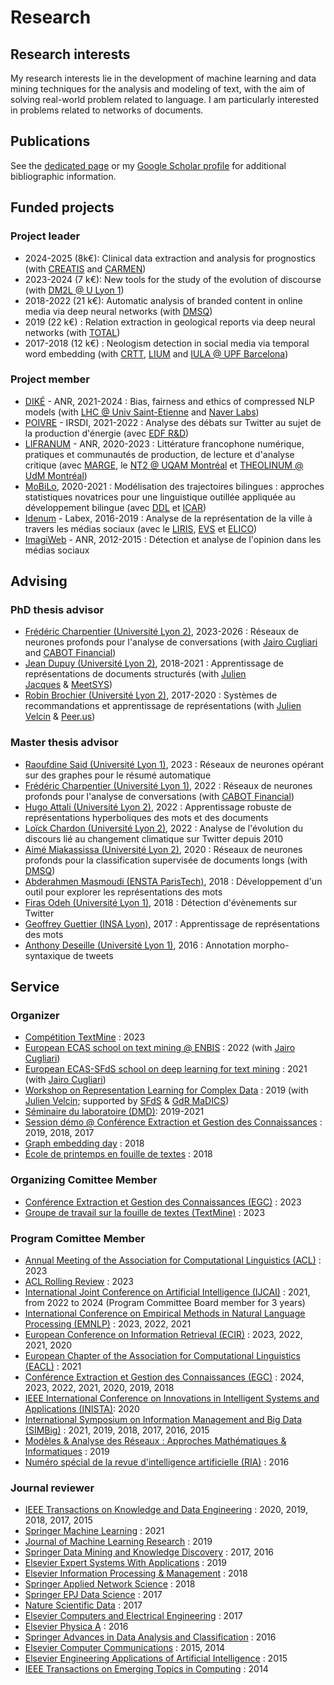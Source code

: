 # Research

## Research interests

My research interests lie in the development of machine learning and data mining techniques for the analysis and modeling of text, with the aim of solving real-world problem related to language. I am particularly interested in problems related to networks of documents.

## Publications

See the [dedicated page](publications.md) or my [Google Scholar profile](https://scholar.google.com/citations?user=mM_oO18AAAAJ) for additional bibliographic information.

## Funded projects

### Project leader

- 2024-2025 (8k€): Clinical data extraction and analysis for prognostics (with [CREATIS](https://www.creatis.insa-lyon.fr/site7/fr) and [CARMEN](https://carmen.univ-lyon1.fr))
- 2023-2024 (7 k€): New tools for the study of the evolution of discourse (with [DM2L @ U Lyon 1](https://liris.cnrs.fr/equipe/dm2l))
- 2018-2022 (21 k€): Automatic analysis of branded content in online media via deep neural networks (with [DMSQ](https://dmsq.io))
- 2019 (22 k€) : Relation extraction in geological reports via deep neural networks (with [TOTAL](https://www.total.com))
- 2017-2018 (12 k€) : Neologism detection in social media via temporal word embedding (with [CRTT](https://cerla.univ-lyon2.fr), [LIUM](https://lium.univ-lemans.fr) and [IULA @ UPF Barcelona](https://www.upf.edu/web/iula))

### Project member

- [DIKÉ](#) - ANR, 2021-2024 : Bias, fairness and ethics of compressed NLP models (with [LHC @ Univ Saint-Etienne](https://laboratoirehubertcurien.univ-st-etienne.fr/en/index.html) and [Naver Labs](https://europe.naverlabs.com))
- [POIVRE](#) - IRSDI, 2021-2022 : Analyse des débats sur Twitter au sujet de la production d'énergie (avec [EDF R&D](https://www.edf.fr/groupe-edf/inventer-l-avenir-de-l-energie/r-d-un-savoir-faire-mondial))
- [LIFRANUM](https://marge.univ-lyon3.fr/projet-lifranum) - ANR, 2020-2023 : Littérature francophone numérique, pratiques et communautés de production, de lecture et d'analyse critique (avec [MARGE](#), le [NT2 @ UQAM Montréal](#) et [THEOLINUM @ UdM Montréal](#))
- [MoBiLo](#), 2020-2021 : Modélisation des trajectoires bilingues : approches statistiques novatrices pour une linguistique outillée appliquée au développement bilingue (avec [DDL](#) et [ICAR](#))
- [Idenum](http://imu.universite-lyon.fr/projet/idenum-identites-numeriques-urbaines/) - Labex, 2016-2019 : Analyse de la représentation de la ville à travers les médias sociaux (avec le [LIRIS](#), [EVS](#) et [ELICO](#))
- [ImagiWeb](http://mediamining.univ-lyon2.fr/velcin/imagiweb/) - ANR, 2012-2015 : Détection et analyse de l'opinion dans les médias sociaux

## Advising

### PhD thesis advisor

- [Frédéric Charpentier (Université Lyon 2)](#), 2023-2026 : Réseaux de neurones profonds pour l'analyse de conversations (with [Jairo Cugliari](https://cugliari.github.io/website/) and [CABOT Financial](https://www.cabotfinancial.fr))
- [Jean Dupuy (Université Lyon 2)](#), 2018-2021 : Apprentissage de représentations de documents structurés (with [Julien Jacques](http://eric.univ-lyon2.fr/~jjacques/) & [MeetSYS](http://meetsys.com/)) 
- [Robin Brochier (Université Lyon 2)](#), 2017-2020 : Systèmes de recommandations et apprentissage de représentations (with [Julien Velcin](http://eric.univ-lyon2.fr/~jvelcin/) & [Peer.us](http://peer.us/))

### Master thesis advisor

- [Raoufdine Said (Université Lyon 1)](#), 2023 : Réseaux de neurones opérant sur des graphes pour le résumé automatique
- [Frédéric Charpentier (Université Lyon 1)](#), 2022 : Réseaux de neurones profonds pour l'analyse de conversations (with [CABOT Financial](https://www.cabotfinancial.fr))
- [Hugo Attali (Université Lyon 2)](#), 2022 : Apprentissage robuste de représentations hyperboliques des mots et des documents
- [Loïck Chardon (Université Lyon 2)](#), 2022 : Analyse de l'évolution du discours lié au changement climatique sur Twitter depuis 2010
- [Aimé Miakassissa (Université Lyon 2)](#), 2020 : Réseaux de neurones profonds pour la classification supervisée de documents longs (with [DMSQ](https://dmsq.io))
- [Abderahmen Masmoudi (ENSTA ParisTech)](#), 2018 : Développement d'un outil pour explorer les représentations des mots
- [Firas Odeh (Université Lyon 1)](#), 2018 : Détection d'évènements sur Twitter
- [Geoffrey Guettier (INSA Lyon)](#), 2017 : Apprentissage de représentations des mots
- [Anthony Deseille (Université Lyon 1)](#), 2016 : Annotation morpho-syntaxique de tweets

## Service

### Organizer

- [Compétition TextMine](https://www.kaggle.com/competitions/defi-textmine-2024) : 2023
- [European ECAS school on text mining @ ENBIS](https://www.enbis.org/activities/events/current/631_ENBIS_20_Pre_Conference_Event__Joint_ECAS_ENBIS_1_Day_Summer_Course___POSTPONED/) : 2022 (with [Jairo Cugliari](http://eric.univ-lyon2.fr/jcugliari/))
- [European ECAS-SFdS school on deep learning for text mining](https://www.sfds.asso.fr/fr/ecas/632-home/) : 2021 (with [Jairo Cugliari](http://eric.univ-lyon2.fr/jcugliari/))
- [Workshop on Representation Learning for Complex Data](http://mediamining.univ-lyon2.fr/workshop2019/) : 2019 (with [Julien Velcin](http://mediamining.univ-lyon2.fr/velcin/); supported by [SFdS](#) & [GdR MaDICS](#))
- [Séminaire du laboratoire (DMD)](https://eric.msh-lse.fr/category/seminaires/): 2019-2021
- [Session démo @ Conférence Extraction et Gestion des Connaissances](http://www.egc.asso.fr/category/manifestations/conferences) : 2019, 2018, 2017
- [Graph embedding day](http://ged2018.sci-web.net) : 2018
- [École de printemps en fouille de textes](https://eric.univ-lyon2.fr/textmining/) : 2018

### Organizing Comittee Member

- [Conférence Extraction et Gestion des Connaissances (EGC)](https://egc2023.sciencesconf.org) : 2023
- [Groupe de travail sur la fouille de textes (TextMine)](https://textmine.sciencesconf.org) : 2023

### Program Comittee Member

- [Annual Meeting of the Association for Computational Linguistics (ACL)](#) : 2023
- [ACL Rolling Review](#) : 2023
- [International Joint Conference on Artificial Intelligence (IJCAI)](#) : 2021, from 2022 to 2024 (Program Committee Board member for 3 years)
- [International Conference on Empirical Methods in Natural Language Processing (EMNLP)](#) : 2023, 2022, 2021
- [European Conference on Information Retrieval (ECIR)](#) : 2023, 2022, 2021, 2020
- [European Chapter of the Association for Computational Linguistics (EACL)](#) : 2021
- [Conférence Extraction et Gestion des Connaissances (EGC)](#) : 2024, 2023, 2022, 2021, 2020, 2019, 2018
- [IEEE International Conference on Innovations in Intelligent Systems and Applications (INISTA)](#): 2020
- [International Symposium on Information Management and Big Data (SIMBig)](#) : 2021, 2019, 2018, 2017, 2016, 2015
- [Modèles & Analyse des Réseaux : Approches Mathématiques & Informatiques](#) : 2019
- [Numéro spécial de la revue d'intelligence artificielle (RIA)](#) : 2016

### Journal reviewer

- [IEEE Transactions on Knowledge and Data Engineering](#) : 2020, 2019, 2018, 2017, 2015
- [Springer Machine Learning](#) : 2021
- [Journal of Machine Learning Research](#) : 2019
- [Springer Data Mining and Knowledge Discovery](#) : 2017, 2016
- [Elsevier Expert Systems With Applications](#) : 2019
- [Elsevier Information Processing & Management](#) : 2018
- [Springer Applied Network Science](#) : 2018
- [Springer EPJ Data Science](#) : 2017
- [Nature Scientific Data](#) : 2017
- [Elsevier Computers and Electrical Engineering](#) : 2017
- [Elsevier Physica A](#) : 2016
- [Springer Advances in Data Analysis and Classification](#) : 2016
- [Elsevier Computer Communications](#) : 2015, 2014
- [Elsevier Engineering Applications of Artificial Intelligence](#) : 2015 
- [IEEE Transactions on Emerging Topics in Computing](#) : 2014
